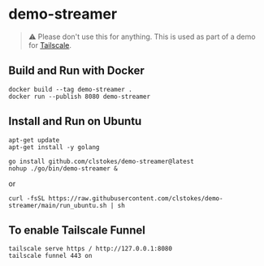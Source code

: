 # demo-streamer

> :warning: Please don't use this for anything.
This is used as part of a demo for [Tailscale](https://tailscale.com/).

## Build and Run with Docker

```shell
docker build --tag demo-streamer .
docker run --publish 8080 demo-streamer
```

## Install and Run on Ubuntu

```shell
apt-get update
apt-get install -y golang

go install github.com/clstokes/demo-streamer@latest
nohup ./go/bin/demo-streamer &
```

or

```shell
curl -fsSL https://raw.githubusercontent.com/clstokes/demo-streamer/main/run_ubuntu.sh | sh
```

## To enable Tailscale Funnel

```shell
tailscale serve https / http://127.0.0.1:8080
tailscale funnel 443 on
```
